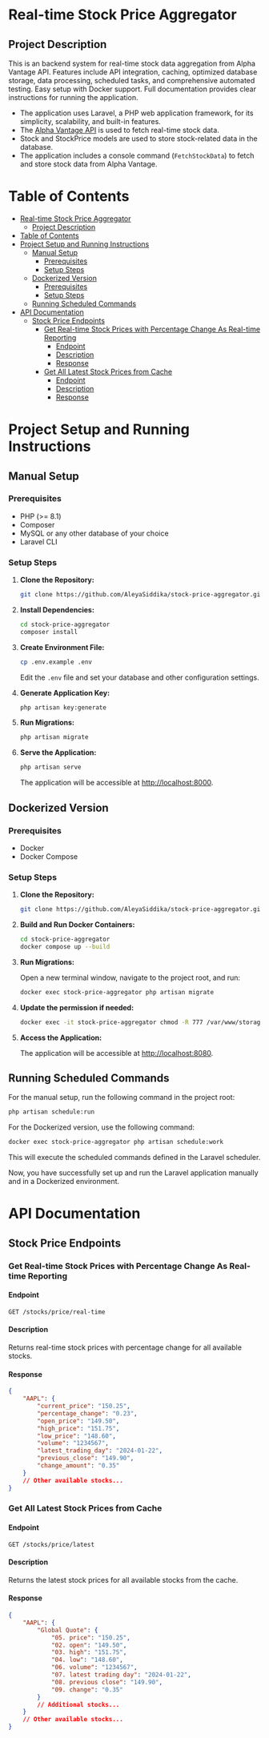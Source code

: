# Real-time Stock Price Aggregator

## Project Description

This is an backend system for real-time stock data aggregation from Alpha Vantage API. Features include API integration, caching, optimized database storage, data processing, scheduled tasks, and comprehensive automated testing. Easy setup with Docker support. Full documentation provides clear instructions for running the application.

-   The application uses Laravel, a PHP web application framework, for its simplicity, scalability, and built-in features.
-   The [Alpha Vantage API](https://www.alphavantage.co/documentation/) is used to fetch real-time stock data.
-   Stock and StockPrice models are used to store stock-related data in the database.
-   The application includes a console command (`FetchStockData`) to fetch and store stock data from Alpha Vantage.

# Table of Contents

- [Real-time Stock Price Aggregator](#real-time-stock-price-aggregator)
  - [Project Description](#project-description)
- [Table of Contents](#table-of-contents)
- [Project Setup and Running Instructions](#project-setup-and-running-instructions)
  - [Manual Setup](#manual-setup)
    - [Prerequisites](#prerequisites)
    - [Setup Steps](#setup-steps)
  - [Dockerized Version](#dockerized-version)
    - [Prerequisites](#prerequisites-1)
    - [Setup Steps](#setup-steps-1)
  - [Running Scheduled Commands](#running-scheduled-commands)
- [API Documentation](#api-documentation)
  - [Stock Price Endpoints](#stock-price-endpoints)
    - [Get Real-time Stock Prices with Percentage Change As Real-time Reporting](#get-real-time-stock-prices-with-percentage-change-as-real-time-reporting)
      - [Endpoint](#endpoint)
      - [Description](#description)
      - [Response](#response)
    - [Get All Latest Stock Prices from Cache](#get-all-latest-stock-prices-from-cache)
      - [Endpoint](#endpoint-1)
      - [Description](#description-1)
      - [Response](#response-1)

# Project Setup and Running Instructions

## Manual Setup

### Prerequisites

-   PHP (>= 8.1)
-   Composer
-   MySQL or any other database of your choice
-   Laravel CLI

### Setup Steps

1. **Clone the Repository:**

    ```bash
    git clone https://github.com/AleyaSiddika/stock-price-aggregator.git
    ```

2. **Install Dependencies:**

    ```bash
    cd stock-price-aggregator
    composer install
    ```

3. **Create Environment File:**

    ```bash
    cp .env.example .env
    ```

    Edit the `.env` file and set your database and other configuration settings.

4. **Generate Application Key:**

    ```bash
    php artisan key:generate
    ```

5. **Run Migrations:**

    ```bash
    php artisan migrate
    ```

6. **Serve the Application:**

    ```bash
    php artisan serve
    ```

    The application will be accessible at [http://localhost:8000](http://localhost:8000).

## Dockerized Version

### Prerequisites

-   Docker
-   Docker Compose

### Setup Steps

1. **Clone the Repository:**

    ```bash
    git clone https://github.com/AleyaSiddika/stock-price-aggregator.git
    ```

2. **Build and Run Docker Containers:**

    ```bash
    cd stock-price-aggregator
    docker compose up --build
    ```
    

3. **Run Migrations:**

    Open a new terminal window, navigate to the project root, and run:

    ```bash
    docker exec stock-price-aggregator php artisan migrate
    ```

4. **Update the permission if needed:**

    ```bash
    docker exec -it stock-price-aggregator chmod -R 777 /var/www/storage
    ```
    

5. **Access the Application:**

    The application will be accessible at [http://localhost:8080](http://localhost:8080).

## Running Scheduled Commands

For the manual setup, run the following command in the project root:

```bash
php artisan schedule:run
```

For the Dockerized version, use the following command:

```bash
docker exec stock-price-aggregator php artisan schedule:work
```

This will execute the scheduled commands defined in the Laravel scheduler.

Now, you have successfully set up and run the Laravel application manually and in a Dockerized environment.

# API Documentation

## Stock Price Endpoints

### Get Real-time Stock Prices with Percentage Change As Real-time Reporting

#### Endpoint

```
GET /stocks/price/real-time
```

#### Description

Returns real-time stock prices with percentage change for all available stocks.

#### Response

```json
{
    "AAPL": {
        "current_price": "150.25",
        "percentage_change": "0.23",
        "open_price": "149.50",
        "high_price": "151.75",
        "low_price": "148.60",
        "volume": "1234567",
        "latest_trading_day": "2024-01-22",
        "previous_close": "149.90",
        "change_amount": "0.35"
    }
    // Other available stocks...
}
```

### Get All Latest Stock Prices from Cache

#### Endpoint

```
GET /stocks/price/latest
```

#### Description

Returns the latest stock prices for all available stocks from the cache.

#### Response

```json
{
    "AAPL": {
        "Global Quote": {
            "05. price": "150.25",
            "02. open": "149.50",
            "03. high": "151.75",
            "04. low": "148.60",
            "06. volume": "1234567",
            "07. latest trading day": "2024-01-22",
            "08. previous close": "149.90",
            "09. change": "0.35"
        }
        // Additional stocks...
    }
    // Other available stocks...
}
```
